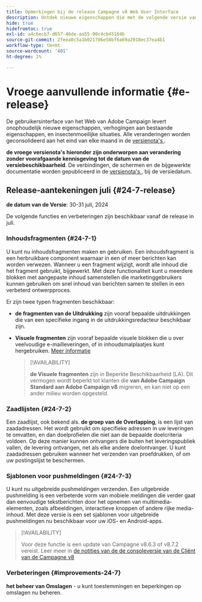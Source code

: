 ```yaml
---
title: Opmerkingen bij de release Campagne v8 Web User Interface
description: Ontdek nieuwe eigenschappen die met de volgende versie van het Gebruikersinterface van het Web van de Campagne komen
hide: true
hidefromtoc: true
exl-id: a4c6ecb7-d657-46de-aa55-90c4cb45164b
source-git-commit: 2feea0c5a1b021786e58bf6a69a2018ec37ea4b1
workflow-type: tm+mt
source-wordcount: '401'
ht-degree: 1%

---
```


# Vroege aanvullende informatie {#e-release}

De gebruikersinterface van het Web van Adobe Campaign levert onophoudelijk nieuwe eigenschappen, verhogingen aan bestaande eigenschappen, en insectenmoeilijke situaties. Alle veranderingen worden geconsolideerd aan het eind van elke maand in de [ versienota&#39;s ](release-notes.md).

**de vroege versienota&#39;s hieronder zijn onderworpen aan verandering zonder voorafgaande kennisgeving tot de datum van de versiebeschikbaarheid**. De verbindingen, de schermen en de bijgewerkte documentatie worden gepubliceerd in de [ versienota&#39;s ](release-notes.md), bij de versiedatum.

## Release-aantekeningen juli {#24-7-release}

**de datum van de Versie**: 30-31 juli, 2024

De volgende functies en verbeteringen zijn beschikbaar vanaf de release in juli.

### Inhoudsfragmenten {#24-7-1}

U kunt nu inhoudsfragmenten maken en gebruiken. Een inhoudsfragment is een herbruikbare component waarnaar in een of meer berichten kan worden verwezen. Wanneer u een fragment wijzigt, wordt alle inhoud die het fragment gebruikt, bijgewerkt. Met deze functionaliteit kunt u meerdere blokken met aangepaste inhoud samenstellen die marketinggebruikers kunnen gebruiken om snel inhoud van berichten samen te stellen in een verbeterd ontwerpproces.

Er zijn twee typen fragmenten beschikbaar:

* **de fragmenten van de Uitdrukking** zijn vooraf bepaalde uitdrukkingen die van een specifieke ingang in de uitdrukkingsredacteur beschikbaar zijn.
* **Visuele fragmenten** zijn vooraf bepaalde visuele blokken die u over veelvoudige e-mailleveringen, of in inhoudsmalplaatjes kunt hergebruiken. [Meer informatie](../content/fragments.md)

  >[!AVAILABILITY]
  >
  >**de Visuele fragmenten** zijn in Beperkte Beschikbaarheid (LA). Dit vermogen wordt beperkt tot klanten die **van Adobe Campaign Standard aan Adobe Campaign v8** migreren, en kan niet op een ander milieu worden opgesteld.

### Zaadlijsten {#24-7-2}

Een zaadlijst, ook bekend als. **de groep van de Overlapping**, is een lijst van zaadadressen. Het wordt gebruikt om specifieke adressen in uw leveringen te omvatten, en dan doelprofielen die niet aan de bepaalde doelcriteria voldoen. Op deze manier kunnen ontvangers die buiten het leveringspubliek vallen, de levering ontvangen, net als elke andere doelontvanger. U kunt zaadadressen gebruiken wanneer het verzenden van proefdrukken, of om uw postingslijst te beschermen.

### Sjablonen voor pushmeldingen {#24-7-3}

U kunt nu uitgebreide pushmeldingen verzenden. Een uitgebreide pushmelding is een verbeterde vorm van mobiele meldingen die verder gaat dan eenvoudige tekstberichten door het opnemen van multimedia-elementen, zoals afbeeldingen, interactieve knoppen of andere rijke media-inhoud. Met deze versie is een set sjablonen voor uitgebreide pushmeldingen nu beschikbaar voor uw iOS- en Android-apps.

>[!AVAILABILITY]
>
>Voor deze functie is een update van Campagne v8.6.3 of v8.7.2 vereist. Leer meer in [ de notities van de de consoleversie van de Cliënt van de Campagne v8 ](https://experienceleague.adobe.com/en/docs/campaign/campaign-v8/releases/release-notes)

### Verbeteringen {#improvements-24-7}

**het beheer van Omslagen** - u kunt toestemmingen en beperkingen op omslagen nu beheren.

